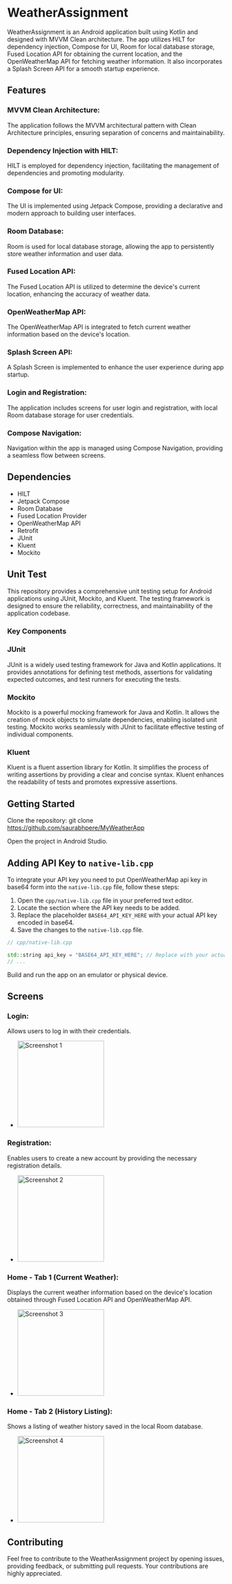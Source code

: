# WeatherAssignment
WeatherAssignment is an Android application built using Kotlin and designed with MVVM Clean architecture. The app utilizes HILT for dependency injection, Compose for UI, Room for local database storage, Fused Location API for obtaining the current location, and the OpenWeatherMap API for fetching weather information. It also incorporates a Splash Screen API for a smooth startup experience.

## Features
### MVVM Clean Architecture: 
The application follows the MVVM architectural pattern with Clean Architecture principles, ensuring separation of concerns and maintainability.

### Dependency Injection with HILT: 
HILT is employed for dependency injection, facilitating the management of dependencies and promoting modularity.

### Compose for UI: 
The UI is implemented using Jetpack Compose, providing a declarative and modern approach to building user interfaces.

### Room Database: 
Room is used for local database storage, allowing the app to persistently store weather information and user data.

### Fused Location API: 
The Fused Location API is utilized to determine the device's current location, enhancing the accuracy of weather data.

### OpenWeatherMap API: 
The OpenWeatherMap API is integrated to fetch current weather information based on the device's location.

### Splash Screen API: 
A Splash Screen is implemented to enhance the user experience during app startup.

### Login and Registration: 
The application includes screens for user login and registration, with local Room database storage for user credentials.

### Compose Navigation: 
Navigation within the app is managed using Compose Navigation, providing a seamless flow between screens.


## Dependencies
- HILT
- Jetpack Compose
- Room Database
- Fused Location Provider
- OpenWeatherMap API
- Retrofit
- JUnit
- Kluent
- Mockito

## Unit Test
This repository provides a comprehensive unit testing setup for Android applications using JUnit, Mockito, and Kluent. The testing framework is designed to ensure the reliability, correctness, and maintainability of the application codebase.

### Key Components
### JUnit
JUnit is a widely used testing framework for Java and Kotlin applications. It provides annotations for defining test methods, assertions for validating expected outcomes, and test runners for executing the tests.

### Mockito
Mockito is a powerful mocking framework for Java and Kotlin. It allows the creation of mock objects to simulate dependencies, enabling isolated unit testing. Mockito works seamlessly with JUnit to facilitate effective testing of individual components.

### Kluent
Kluent is a fluent assertion library for Kotlin. It simplifies the process of writing assertions by providing a clear and concise syntax. Kluent enhances the readability of tests and promotes expressive assertions.

## Getting Started
Clone the repository: git clone https://github.com/saurabhpere/MyWeatherApp

Open the project in Android Studio.

## Adding API Key to `native-lib.cpp`
To integrate your API key you need to put OpenWeatherMap api key in base64 form into the `native-lib.cpp` file, follow these steps:
1. Open the `cpp/native-lib.cpp` file in your preferred text editor.
2. Locate the section where the API key needs to be added.
3. Replace the placeholder `BASE64_API_KEY_HERE` with your actual API key encoded in base64.
4. Save the changes to the `native-lib.cpp` file.
```cpp
// cpp/native-lib.cpp

std::string api_key = "BASE64_API_KEY_HERE"; // Replace with your actual API key in base64
// ...
```

Build and run the app on an emulator or physical device.

## Screens
### Login:
Allows users to log in with their credentials.
- <img src="screenshots/Login.png" alt="Screenshot 1" width="200"/>

### Registration:
Enables users to create a new account by providing the necessary registration details.
- <img src="screenshots/Registration.png" alt="Screenshot 2" width="200"/>

### Home - Tab 1 (Current Weather):
Displays the current weather information based on the device's location obtained through Fused Location API and OpenWeatherMap API.
- <img src="screenshots/CurrentWeather.png" alt="Screenshot 3" width="200"/>

### Home - Tab 2 (History Listing):
Shows a listing of weather history saved in the local Room database.
- <img src="screenshots/WeatherHistory.png" alt="Screenshot 4" width="200"/>


## Contributing
Feel free to contribute to the WeatherAssignment project by opening issues, providing feedback, or submitting pull requests. Your contributions are highly appreciated.
